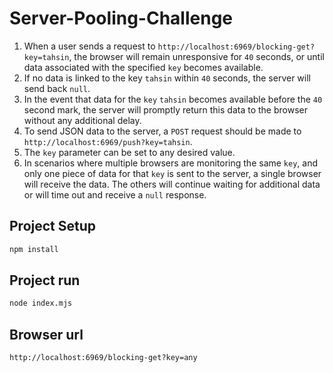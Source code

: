 # Server-Pooling-Challenge

1. When a user sends a request to `http://localhost:6969/blocking-get?key=tahsin`, the browser will remain unresponsive for `40` seconds, or until data associated with the specified `key` becomes available.
2. If no data is linked to the key `tahsin` within `40` seconds, the server will send back `null`.
3. In the event that data for the `key` `tahsin` becomes available before the `40` second mark, the server will promptly return this data to the browser without any additional delay.
4. To send JSON data to the server, a `POST` request should be made to `http://localhost:6969/push?key=tahsin`.
5. The `key` parameter can be set to any desired value.
6. In scenarios where multiple browsers are monitoring the same `key`, and only one piece of data for that `key` is sent to the server, a single browser will receive the data. The others will continue waiting for additional data or will time out and receive a `null` response.

## Project Setup
```sh
npm install
```
## Project run
```sh
node index.mjs
```
## Browser url
```sh
http://localhost:6969/blocking-get?key=any
```